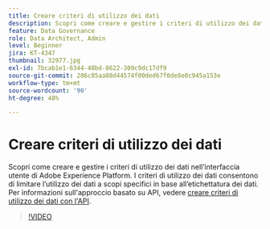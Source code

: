 ```yaml
---
title: Creare criteri di utilizzo dei dati
description: Scopri come creare e gestire i criteri di utilizzo dei dati nell’interfaccia utente di Adobe Experience Platform. I criteri di utilizzo dei dati consentono di limitare l’utilizzo dei dati a scopi specifici in base all’etichettatura dei dati.
feature: Data Governance
role: Data Architect, Admin
level: Beginner
jira: KT-4347
thumbnail: 32977.jpg
exl-id: 7bcab1e1-6344-48bd-8622-309c9dc17df9
source-git-commit: 286c85aa88d44574f00ded67f0de8e0c945a153e
workflow-type: tm+mt
source-wordcount: '90'
ht-degree: 48%

---
```


# Creare criteri di utilizzo dei dati

Scopri come creare e gestire i criteri di utilizzo dei dati nell’interfaccia utente di Adobe Experience Platform. I criteri di utilizzo dei dati consentono di limitare l’utilizzo dei dati a scopi specifici in base all’etichettatura dei dati. Per informazioni sull&#39;approccio basato su API, vedere [creare criteri di utilizzo dei dati con l&#39;API](https://experienceleague.adobe.com/docs/experience-platform/data-governance/policies/create.html?lang=it).

>[!VIDEO](https://video.tv.adobe.com/v/37131?learn=on&enablevpops&captions=ita)